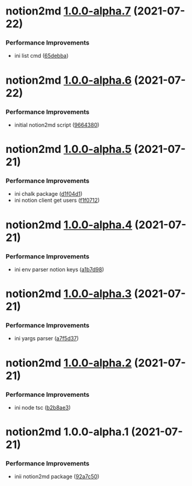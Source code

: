# notion2md [1.0.0-alpha.7](https://github.com/shunkakinoki/packages/compare/notion2md@1.0.0-alpha.6...notion2md@1.0.0-alpha.7) (2021-07-22)

### Performance Improvements

- ini list cmd ([65debba](https://github.com/shunkakinoki/packages/commit/65debba253575c75c70db839c6f58f136dacba87))

# notion2md [1.0.0-alpha.6](https://github.com/shunkakinoki/packages/compare/notion2md@1.0.0-alpha.5...notion2md@1.0.0-alpha.6) (2021-07-22)

### Performance Improvements

- initial notion2md script ([9664380](https://github.com/shunkakinoki/packages/commit/96643804e98dccc35e00656adab26b72f68dedf8))

# notion2md [1.0.0-alpha.5](https://github.com/shunkakinoki/packages/compare/notion2md@1.0.0-alpha.4...notion2md@1.0.0-alpha.5) (2021-07-21)

### Performance Improvements

- ini chalk package ([d1f04d1](https://github.com/shunkakinoki/packages/commit/d1f04d16e2c045e63620ebda9213d00f849443ed))
- ini notion client get users ([f1f0712](https://github.com/shunkakinoki/packages/commit/f1f0712bd90252594152495cf4d22179da0d4010))

# notion2md [1.0.0-alpha.4](https://github.com/shunkakinoki/packages/compare/notion2md@1.0.0-alpha.3...notion2md@1.0.0-alpha.4) (2021-07-21)

### Performance Improvements

- ini env parser notion keys ([a1b7d98](https://github.com/shunkakinoki/packages/commit/a1b7d981a22ea20eb22c73869f19d5ae8710eb54))

# notion2md [1.0.0-alpha.3](https://github.com/shunkakinoki/packages/compare/notion2md@1.0.0-alpha.2...notion2md@1.0.0-alpha.3) (2021-07-21)

### Performance Improvements

- ini yargs parser ([a7f5d37](https://github.com/shunkakinoki/packages/commit/a7f5d373e0a19ea6455553286907485737188165))

# notion2md [1.0.0-alpha.2](https://github.com/shunkakinoki/packages/compare/notion2md@1.0.0-alpha.1...notion2md@1.0.0-alpha.2) (2021-07-21)

### Performance Improvements

- ini node tsc ([b2b8ae3](https://github.com/shunkakinoki/packages/commit/b2b8ae3500e901026dc0630eef14d95f9ac5dc75))

# notion2md 1.0.0-alpha.1 (2021-07-21)

### Performance Improvements

- inii notion2md package ([92a7c50](https://github.com/shunkakinoki/packages/commit/92a7c506efb5c5dff28ec006ef1d690ad844434c))
